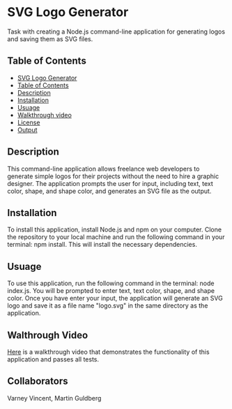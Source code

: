 # SVG Logo Generator

Task with creating a Node.js command-line application for generating logos and saving them as SVG files.

## Table of Contents

- [SVG Logo Generator](#svg-logo-generator)
- [Table of Contents](#table-of-contents)
- [Description](#description)
- [Installation](#installation)
- [Usuage](#usuage)
- [Walkthrough video](#walkthrough-video)
- [License](#license)
- [Output](#output)

## Description

This command-line application allows freelance web developers to generate simple logos for their projects without the need to hire a graphic designer. The application prompts the user for input, including text, text color, shape, and shape color, and generates an SVG file as the output.

## Installation

To install this application, install Node.js and npm on your computer. Clone the repository to your local machine and run the following command in your terminal: npm install. This will install the necessary dependencies.

## Usuage

To use this application, run the following command in the terminal: node index.js. You will be prompted to enter text, text color, shape, and shape color. Once you have enter your input, the application will generate an SVG logo and save it as a file name "logo.svg" in the same directory as the application.

## Walthrough Video

[Here](https://watch.screencastify.com/v/Y31pF8RZonDk0OI8l964) is a walkthrough video that demonstrates the functionality of this application and passes all tests.

## Collaborators

Varney Vincent,
Martin Guldberg

